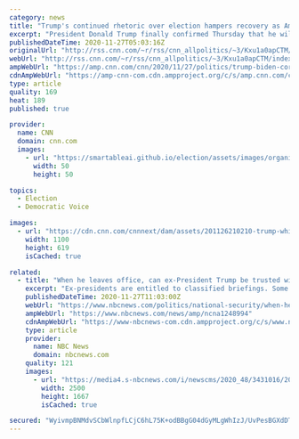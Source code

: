 ```yaml
---
category: news
title: "Trump's continued rhetoric over election hampers recovery as Americans face heightened economic and health fears"
excerpt: "President Donald Trump finally confirmed Thursday that he will vacate the White House in January after weeks of plunging America into a dark period of uncertainty—where the fate of democracy sometimes seemed to be hanging by a thread—but he largely ignored the mounting challenges his successor is facing"
publishedDateTime: 2020-11-27T05:03:16Z
originalUrl: "http://rss.cnn.com/~r/rss/cnn_allpolitics/~3/Kxu1a0apCTM/index.html"
webUrl: "http://rss.cnn.com/~r/rss/cnn_allpolitics/~3/Kxu1a0apCTM/index.html"
ampWebUrl: "https://amp.cnn.com/cnn/2020/11/27/politics/trump-biden-coronavirus-economy/index.html"
cdnAmpWebUrl: "https://amp-cnn-com.cdn.ampproject.org/c/s/amp.cnn.com/cnn/2020/11/27/politics/trump-biden-coronavirus-economy/index.html"
type: article
quality: 169
heat: 189
published: true

provider:
  name: CNN
  domain: cnn.com
  images:
    - url: "https://smartableai.github.io/election/assets/images/organizations/cnn.com-50x50.jpg"
      width: 50
      height: 50

topics:
  - Election
  - Democratic Voice

images:
  - url: "https://cdn.cnn.com/cnnnext/dam/assets/201126210210-trump-white-house-point-thanksgiving-1126-super-tease.jpg"
    width: 1100
    height: 619
    isCached: true

related:
  - title: "When he leaves office, can ex-President Trump be trusted with America's national security secrets?"
    excerpt: "Ex-presidents are entitled to classified briefings. Some ex-intel officials think Trump shouldn't get access to any national secrets when he leaves office."
    publishedDateTime: 2020-11-27T11:03:00Z
    webUrl: "https://www.nbcnews.com/politics/national-security/when-he-leaves-office-can-ex-president-trump-be-trusted-n1248994"
    ampWebUrl: "https://www.nbcnews.com/news/amp/ncna1248994"
    cdnAmpWebUrl: "https://www-nbcnews-com.cdn.ampproject.org/c/s/www.nbcnews.com/news/amp/ncna1248994"
    type: article
    provider:
      name: NBC News
      domain: nbcnews.com
    quality: 121
    images:
      - url: "https://media4.s-nbcnews.com/i/newscms/2020_48/3431016/201125-donald-trump-jm-0907_53ee8381db3da1fdee8de9a9aaac45c2.jpg"
        width: 2500
        height: 1667
        isCached: true

secured: "WyivmpBNMdvSCbWlnpfLCjC6hL75K+odBBgG04dGyMLgWhIzJ/UvPesBGXdDTaMlSJb++I81u66lvL/WIv2SH7P0yl9oR2Uh9ZysweTOWR1dVoz+hHkfeZRt0Bcc6zi0wdXgXVhEqXcNZmeFUZdQPmzAOKMY79MBzwRwm1eIBqGlsfPd4McOvJ7yFo7CUKjhZKnxcNyeILt0nKumuJXL/A370dtK4Ae22fHncXo+VDrsWWARA+k7GhqYVdAqYsfBcC+KDuLFz3GXqZ2go04krtS1qYmYROEdoxFSObWQn+lg5gm9rEZ0FEDxllbOs3CLsVRU7BkpXAJuoYMQ5Oh8hQUEDH6uq0Gdljio8Tfvhck=;MLlSIhEqj/GiZWgRkNoHeg=="
---
```


